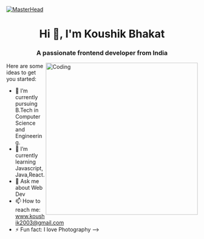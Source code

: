 [![MasterHead](https://www.google.com/url?sa=i&url=https%3A%2F%2Fwww.geeksforgeeks.org%2Fcan-start-learn-web-development%2F&psig=AOvVaw2exvJwylDpPjToflZnsCVE&ust=1681229576041000&source=images&cd=vfe&ved=0CBEQjRxqFwoTCPCMxrDan_4CFQAAAAAdAAAAABAE)](https://rishavchanda.io)
<h1 align="center">Hi 👋, I'm Koushik Bhakat</h1>
<h3 align="center">A passionate frontend developer from India</h3>
<img align="right" alt="Coding" width="400" src="https://cdn.dribbble.com/users/1162077/screenshots/3848914/programmer.gif">

Here are some ideas to get you started:

- 🔭 I’m currently pursuing B.Tech in Computer Science and Engineering.
- 🌱 I’m currently learning Javascript,Java,React.
- 💬 Ask me about Web Dev
- 📫 How to reach me: www.koushik2003@gmail.com
- ⚡ Fun fact: I love Photography
-->
